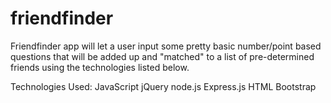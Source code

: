 # friendfinder
Friendfinder app will let a user input some pretty basic number/point based questions that will be added up and "matched" to a list of pre-determined friends using the technologies listed below.



Technologies Used:
JavaScript
jQuery
node.js
Express.js
HTML
Bootstrap